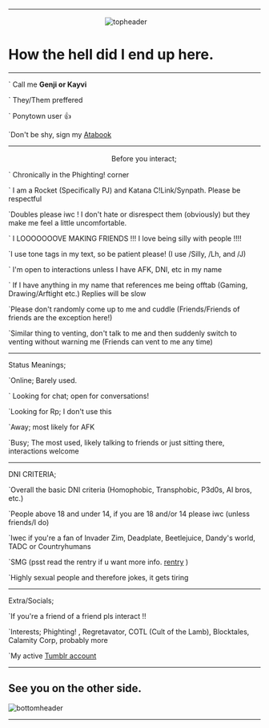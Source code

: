 ___
ㅤㅤㅤㅤㅤㅤㅤㅤㅤㅤㅤㅤㅤㅤㅤ![topheader](https://media.discordapp.net/attachments/1264351072991055942/1291521343979917322/image.png?ex=670af27b&is=6709a0fb&hm=fb7f2efb994e47dcce3a58ec1e0dd47e701e3a5edf7f885aec7aff844c1519aa&=&format=webp&quality=lossless&width=1600&height=365)

# How the hell did I end up here.

___

` Call me **Genji or Kayvi**

` They/Them preffered

` Ponytown user 👍

`Don't be shy, sign my [Atabook](https://genjisgarden.atabook.org/)

___

ㅤㅤㅤㅤㅤㅤㅤㅤㅤㅤㅤㅤㅤㅤㅤㅤBefore you interact;

` Chronically in the Phighting! corner

` I am a Rocket (Specifically PJ) and Katana C!Link/Synpath. Please be respectful

`Doubles please iwc ! I don't hate or disrespect them (obviously) but they make me feel a little uncomfortable.

` I LOOOOOOOVE MAKING FRIENDS !!! I love being silly with people !!!!

`I use tone tags in my text, so be patient please! (I use /Silly, /Lh, and /J)

` I'm open to interactions unless I have AFK, DNI, etc in my name

` If I have anything in my name that references me being offtab (Gaming, Drawing/Arftight etc.) Replies will be slow

`Please don't randomly come up to me and cuddle (Friends/Friends of friends are the exception here!)

`Similar thing to venting, don't talk to me and then suddenly switch to venting without warning me (Friends can vent to me any time)

___

Status Meanings;

`Online; Barely used.

` Looking for chat; open for conversations!

`Looking for Rp; I don't use this

`Away; most likely for AFK

`Busy; The most used, likely talking to friends or just sitting there, interactions welcome

___

DNI CRITERIA;

`Overall the basic DNI criteria (Homophobic, Transphobic, P3d0s, AI bros, etc.)

`People above 18 and under 14, if you are 18 and/or 14 please iwc (unless friends/I do)

`Iwec if you're a fan of Invader Zim, Deadplate, Beetlejuice, Dandy's world, TADC or Countryhumans

`SMG (psst read the rentry if u want more info. [rentry](rentry.co/smg-callout) )

`Highly sexual people and therefore jokes, it gets tiring

___

Extra/Socials;

`If you're a friend of a friend pls interact !!

`Interests; Phighting! , Regretavator, COTL (Cult of the Lamb), Blocktales, Calamity Corp, probably more

`My active [Tumblr account](https://www.tumblr.com/blog/hyp-fixator)

___

## See you on the other side.

![bottomheader](https://media.discordapp.net/attachments/1264351072991055942/1291521553065840740/image.png?ex=670af2ad&is=6709a12d&hm=4c2489a9d0ba7eabf49a9d09151c6f8483bc310d8da65d019f8eaa38dc55e72a&=&format=webp&quality=lossless&width=1375&height=3500)
___
